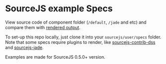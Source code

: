 # SourceJS example Specs

View source code of component folder (`/default`, `/jade` and etc) and compare them with [rendered output](http://sourcejs.com/specs/examples).

To set-up this repo locally, just clone it into your `sourcejs/user/specs` folder. Note that some specs require plugins to render, like [sourcejs-contrib-dss](http://github.com/sourcejs/sourcejs-contrib-dss) and [sourcejs-jade](http://github.com/sourcejs/sourcejs-jade).

Examples are made for SourceJS 0.5.0+ version.